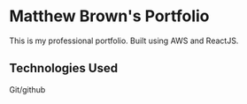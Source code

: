 # Matthew Brown's Portfolio

This is my professional portfolio. Built using AWS and ReactJS.

## Technologies Used

Git/github
